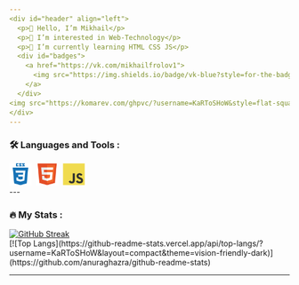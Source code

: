 ```yaml
---
<div id="header" align="left">
  <p>👋 Hello, I’m Mikhail</p>
  <p>👀 I’m interested in Web-Technology</p>
  <p>🌱 I’m currently learning HTML CSS JS</p>
  <div id="badges">
    <a href="https://vk.com/mikhailfrolov1">
      <img src="https://img.shields.io/badge/vk-blue?style=for-the-badge&logo=vk&logoColor=white" alt="vk Badge"/>
    </a>
  </div>
<img src="https://komarev.com/ghpvc/?username=KaRToSHoW&style=flat-square&color=blue" alt=""/>
</div>
---
```



### :hammer_and_wrench: Languages and Tools :
<div>
  <img src="https://github.com/devicons/devicon/blob/master/icons/css3/css3-plain-wordmark.svg"  title="CSS3" alt="CSS" width="40" height="40"/>&nbsp;
  <img src="https://github.com/devicons/devicon/blob/master/icons/html5/html5-original.svg" title="HTML5" alt="HTML" width="40" height="40"/>&nbsp;
  <img src="https://github.com/devicons/devicon/blob/master/icons/javascript/javascript-original.svg" title="JavaScript" alt="JavaScript" width="40" height="40"/>&nbsp;
</div>
---


### :fire: My Stats :
<div><a href="https://git.io/streak-stats"><img src="https://github-readme-streak-stats.herokuapp.com?user=KaRToSHoW&theme=dark" alt="GitHub Streak" /></a></div>
[![Top Langs](https://github-readme-stats.vercel.app/api/top-langs/?username=KaRToSHoW&layout=compact&theme=vision-friendly-dark)](https://github.com/anuraghazra/github-readme-stats)

---
